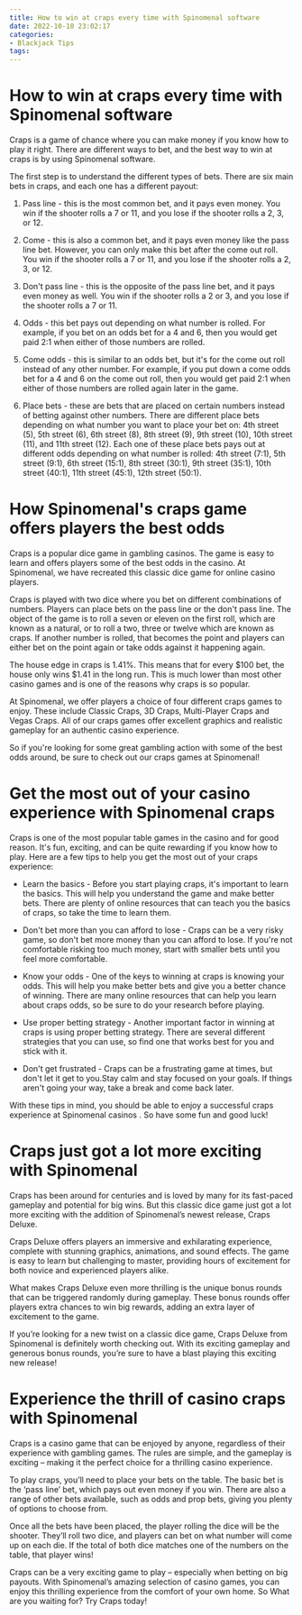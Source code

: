 ```yaml
---
title: How to win at craps every time with Spinomenal software
date: 2022-10-10 23:02:17
categories:
- Blackjack Tips
tags:
---
```



#  How to win at craps every time with Spinomenal software

Craps is a game of chance where you can make money if you know how to play it right. There are different ways to bet, and the best way to win at craps is by using Spinomenal software.

The first step is to understand the different types of bets. There are six main bets in craps, and each one has a different payout:

1. Pass line - this is the most common bet, and it pays even money. You win if the shooter rolls a 7 or 11, and you lose if the shooter rolls a 2, 3, or 12.

2. Come - this is also a common bet, and it pays even money like the pass line bet. However, you can only make this bet after the come out roll. You win if the shooter rolls a 7 or 11, and you lose if the shooter rolls a 2, 3, or 12.

3. Don't pass line - this is the opposite of the pass line bet, and it pays even money as well. You win if the shooter rolls a 2 or 3, and you lose if the shooter rolls a 7 or 11.

4. Odds - this bet pays out depending on what number is rolled. For example, if you bet on an odds bet for a 4 and 6, then you would get paid 2:1 when either of those numbers are rolled.

5. Come odds - this is similar to an odds bet, but it's for the come out roll instead of any other number. For example, if you put down a come odds bet for a 4 and 6 on the come out roll, then you would get paid 2:1 when either of those numbers are rolled again later in the game.

6. Place bets - these are bets that are placed on certain numbers instead of betting against other numbers. There are different place bets depending on what number you want to place your bet on: 4th street (5), 5th street (6), 6th street (8), 8th street (9), 9th street (10), 10th street (11), and 11th street (12). Each one of these place bets pays out at different odds depending on what number is rolled: 4th street (7:1), 5th street (9:1), 6th street (15:1), 8th street (30:1), 9th street (35:1), 10th street (40:1), 11th street (45:1), 12th street (50:1).

#  How Spinomenal's craps game offers players the best odds

 Craps is a popular dice game in gambling casinos. The game is easy to learn and offers players some of the best odds in the casino. At Spinomenal, we have recreated this classic dice game for online casino players.

Craps is played with two dice where you bet on different combinations of numbers. Players can place bets on the pass line or the don't pass line. The object of the game is to roll a seven or eleven on the first roll, which are known as a natural, or to roll a two, three or twelve which are known as craps. If another number is rolled, that becomes the point and players can either bet on the point again or take odds against it happening again.

The house edge in craps is 1.41%. This means that for every $100 bet, the house only wins $1.41 in the long run. This is much lower than most other casino games and is one of the reasons why craps is so popular.

At Spinomenal, we offer players a choice of four different craps games to enjoy. These include Classic Craps, 3D Craps, Multi-Player Craps and Vegas Craps. All of our craps games offer excellent graphics and realistic gameplay for an authentic casino experience.

So if you're looking for some great gambling action with some of the best odds around, be sure to check out our craps games at Spinomenal!

#  Get the most out of your casino experience with Spinomenal craps

Craps is one of the most popular table games in the casino and for good reason. It's fun, exciting, and can be quite rewarding if you know how to play. Here are a few tips to help you get the most out of your craps experience:

* Learn the basics - Before you start playing craps, it's important to learn the basics. This will help you understand the game and make better bets. There are plenty of online resources that can teach you the basics of craps, so take the time to learn them.

* Don't bet more than you can afford to lose - Craps can be a very risky game, so don't bet more money than you can afford to lose. If you're not comfortable risking too much money, start with smaller bets until you feel more comfortable.

* Know your odds - One of the keys to winning at craps is knowing your odds. This will help you make better bets and give you a better chance of winning. There are many online resources that can help you learn about craps odds, so be sure to do your research before playing.

* Use proper betting strategy - Another important factor in winning at craps is using proper betting strategy. There are several different strategies that you can use, so find one that works best for you and stick with it.

* Don't get frustrated - Craps can be a frustrating game at times, but don't let it get to you.Stay calm and stay focused on your goals. If things aren't going your way, take a break and come back later.

With these tips in mind, you should be able to enjoy a successful craps experience at Spinomenal casinos . So have some fun and good luck!

#  Craps just got a lot more exciting with Spinomenal

Craps has been around for centuries and is loved by many for its fast-paced gameplay and potential for big wins. But this classic dice game just got a lot more exciting with the addition of Spinomenal’s newest release, Craps Deluxe.

 Craps Deluxe offers players an immersive and exhilarating experience, complete with stunning graphics, animations, and sound effects. The game is easy to learn but challenging to master, providing hours of excitement for both novice and experienced players alike.

What makes Craps Deluxe even more thrilling is the unique bonus rounds that can be triggered randomly during gameplay. These bonus rounds offer players extra chances to win big rewards, adding an extra layer of excitement to the game.

If you’re looking for a new twist on a classic dice game, Craps Deluxe from Spinomenal is definitely worth checking out. With its exciting gameplay and generous bonus rounds, you’re sure to have a blast playing this exciting new release!

#  Experience the thrill of casino craps with Spinomenal

Craps is a casino game that can be enjoyed by anyone, regardless of their experience with gambling games. The rules are simple, and the gameplay is exciting – making it the perfect choice for a thrilling casino experience.

To play craps, you’ll need to place your bets on the table. The basic bet is the ‘pass line’ bet, which pays out even money if you win. There are also a range of other bets available, such as odds and prop bets, giving you plenty of options to choose from.

Once all the bets have been placed, the player rolling the dice will be the shooter. They’ll roll two dice, and players can bet on what number will come up on each die. If the total of both dice matches one of the numbers on the table, that player wins!

Craps can be a very exciting game to play – especially when betting on big payouts. With Spinomenal’s amazing selection of casino games, you can enjoy this thrilling experience from the comfort of your own home. So What are you waiting for? Try Craps today!